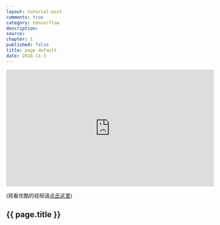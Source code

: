 ```yaml
---
layout: tutorial-post
comments: true
category: tensorflow
description: 
source: 
chapter: 1
published: false
title: page default
date: 2016-11-3
---
```


<iframe width="560" height="315" src="https://www.youtube.com/embed/vZ263nfbh8g?list=PLXO45tsB95cKI5AIlf5TxxFPzb-0zeVZ8" frameborder="0" allowfullscreen></iframe>
<p class="link-under-youtube">(观看优酷的视频请<a href="#" target="_blank">点击这里)</a></p>

## {{ page.title }}
